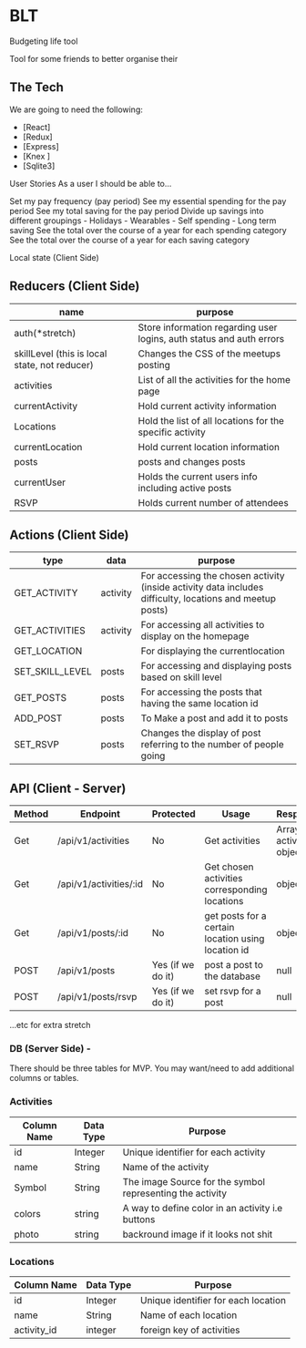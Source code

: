 # BLT
Budgeting life tool

Tool for some friends to better organise their


## The Tech

We are going to need the following:

* [React]
* [Redux]
* [Express]
* [Knex ]
* [Sqlite3]



User Stories
As a user I should be able to...

Set my pay frequency (pay period)
See my essential spending for the pay period
See my total saving for the pay period 
Divide up savings into different groupings 
    - Holidays
    - Wearables 
    - Self spending 
    - Long term saving 
See the total over the course of a year for each spending category 
See the total over the course of a year for each saving category 

Local state (Client Side) 



## Reducers (Client Side)

  | name | purpose |
  | --- | --- |
  | auth(*stretch) | Store information regarding user logins, auth status and auth errors | 
  | skillLevel (this is local state, not reducer)| Changes the CSS of the meetups posting |
  | activities| List of all the activities for the home page |
  | currentActivity | Hold current activity information |
  | Locations | Hold the list of all locations for the specific activity |
  | currentLocation | Hold current location information |
  | posts | posts and changes posts |
  | currentUser | Holds the current users info including active posts |
  | RSVP | Holds current number of attendees |
  
## Actions (Client Side)

  | type | data | purpose |
  | --- | --- | --- |
  | GET_ACTIVITY | activity | For accessing the chosen activity (inside activity data includes difficulty, locations and meetup posts)| 
  | GET_ACTIVITIES | activity | For accessing all activities to display on the homepage |
  | GET_LOCATION |  | For displaying the currentlocation |
  | SET_SKILL_LEVEL | posts | For accessing and displaying posts based on skill level   |
  | GET_POSTS | posts | For accessing the posts that having the same location id |
  | ADD_POST | posts | To Make a post and add it to posts |
  | SET_RSVP | posts | Changes the display of post referring to the number of people going |

## API (Client - Server)

| Method | Endpoint | Protected | Usage | Response |
| --- | --- | --- | --- | --- |
| Get | /api/v1/activities | No | Get activities | Array of activity objects |
| Get | /api/v1/activities/:id | No | Get chosen activities corresponding locations | object |
| Get | /api/v1/posts/:id | No | get posts for a certain location using location id | object |
| POST | /api/v1/posts | Yes (if we do it) | post a post to the database| null |
| POST | /api/v1/posts/rsvp | Yes (if we do it) | set rsvp for a post | null |

...etc for extra stretch


### DB (Server Side) -
  There should be three tables for MVP. You may want/need to add additional columns or tables.

### Activities
  | Column Name | Data Type | Purpose |
  | --- | --- | --- |
  | id | Integer | Unique identifier for each activity |
  | name | String | Name of the activity |
  | Symbol | String | The image Source for the symbol representing the activity |
  | colors | string | A way to define color in an activity i.e buttons|
  | photo | string | backround image if it looks not shit |



### Locations
  | Column Name | Data Type | Purpose |
  | --- | --- | --- |
  | id | Integer | Unique identifier for each location |
  | name | String | Name of each location |
  | activity_id | integer | foreign key of activities |















